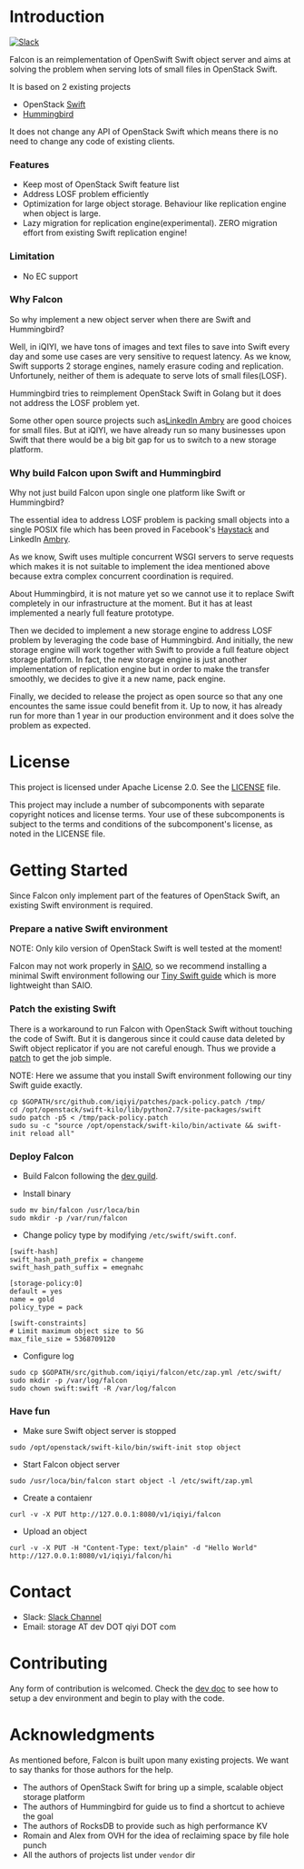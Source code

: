 # Introduction
[![Slack](https://falcon-slackin.herokuapp.com/badge.svg)](https://falcon-slackin.herokuapp.com/badge.svg)

Falcon is an reimplementation of OpenSwift Swift object server and aims at solving the problem when serving lots of small files in OpenStack Swift. 

It is based on 2 existing projects

* OpenStack [Swift](https://github.com/openstack/swift)
* [Hummingbird](https://github.com/troubling/hummingbird)

It does not change any API of OpenStack Swift which means there is no need to change any code of existing clients.

### Features

* Keep most of OpenStack Swift feature list
* Address LOSF problem efficiently
* Optimization for large object storage. Behaviour like replication engine when object is large.
* Lazy migration for replication engine(experimental). ZERO migration effort from existing Swift replication engine!

### Limitation

* No EC support

### Why Falcon
So why implement a new object server when there are Swift and Hummingbird?

Well, in iQIYI, we have tons of images and text files to save into Swift every day and some use cases are very sensitive to request latency. As we know, Swift supports 2 storage engines, namely erasure coding and replication. Unfortunely, neither of them is adequate to serve lots of small files(LOSF).

Hummingbird tries to reimplement OpenStack Swift in Golang but it does not address the LOSF problem yet.

Some other open source projects such as[LinkedIn Ambry](https://github.com/linkedin/ambry) are good choices for small files. But at iQIYI, we have already run so many businesses upon Swift that there would be a big bit gap for us to switch to a new storage platform.

### Why build Falcon upon Swift and Hummingbird
Why not just build Falcon upon single one platform like Swift or Hummingbird?

The essential idea to address LOSF problem is packing small objects into a single POSIX file which has been proved in Facebook's [Haystack](https://code.facebook.com/posts/685565858139515/needle-in-a-haystack-efficient-storage-of-billions-of-photos/) and LinkedIn [Ambry](https://github.com/linkedin/ambry). 

As we know, Swift uses multiple concurrent WSGI servers to serve requests which makes it is not suitable to implement the idea mentioned above because extra complex concurrent coordination is required.

About Hummingbird, it is not mature yet so we cannot use it to replace Swift completely in our infrastructure at the moment. But it has at least implemented a nearly full feature prototype.

Then  we decided to implement a new storage engine to address LOSF problem by leveraging the code base of Hummingbird. And initially, the new storage engine will work together with Swift to provide a full feature object storage platform. In fact, the new storage engine is just another implementation of replication engine but in order to make the transfer smoothly, we decides to give it a new name, pack engine.

Finally, we decided to release the project as open source so that any one encountes the same issue could benefit from it. Up to now, it has already run for more than 1 year in our production environment and it does solve the problem as expected.

# License

This project is licensed under Apache License 2.0. See the [LICENSE](LICENSE) file.

This project may include a number of subcomponents with separate copyright notices and license terms. Your use of these subcomponents is subject to the terms and conditions of the subcomponent's license, as noted in the LICENSE file. 

# Getting Started
Since Falcon only implement part of the features of OpenStack Swift, an existing Swift environment is required.

### Prepare a native Swift environment
NOTE: Only kilo version of OpenStack Swift is well tested at the moment!

Falcon may not work properly in [SAIO](https://docs.openstack.org/swift/latest/development_saio.html), so we recommend installing a minimal Swift environment following our [Tiny Swift guide](doc/tiny-swift/README.md) which is more lightweight than SAIO.

### Patch the existing Swift
There is a workaround to run Falcon with OpenStack Swift without touching the code of Swift. But it is dangerous since it could cause data deleted by Swift object replicator if you are not careful enough. Thus we provide a [patch](patches/pack-policy.patch) to get the job simple.

NOTE: Here we assume that you install Swift environment following our tiny Swift guide exactly.

```
cp $GOPATH/src/github.com/iqiyi/patches/pack-policy.patch /tmp/
cd /opt/openstack/swift-kilo/lib/python2.7/site-packages/swift
sudo patch -p5 < /tmp/pack-policy.patch
sudo su -c "source /opt/openstack/swift-kilo/bin/activate && swift-init reload all"
```

### Deploy Falcon
* Build Falcon following the [dev guild](doc/develop.md).

* Install binary

```
sudo mv bin/falcon /usr/loca/bin
sudo mkdir -p /var/run/falcon
```

* Change policy type by modifying `/etc/swift/swift.conf`.

```
[swift-hash]
swift_hash_path_prefix = changeme
swift_hash_path_suffix = emegnahc

[storage-policy:0]
default = yes
name = gold
policy_type = pack

[swift-constraints]
# Limit maximum object size to 5G
max_file_size = 5368709120
```

* Configure log

```
sudo cp $GOPATH/src/github.com/iqiyi/falcon/etc/zap.yml /etc/swift/
sudo mkdir -p /var/log/falcon
sudo chown swift:swift -R /var/log/falcon
```

### Have fun

* Make sure Swift object server is stopped

```
sudo /opt/openstack/swift-kilo/bin/swift-init stop object
```

* Start Falcon object server

```
sudo /usr/loca/bin/falcon start object -l /etc/swift/zap.yml
```

* Create a contaienr

```
curl -v -X PUT http://127.0.0.1:8080/v1/iqiyi/falcon
```

* Upload an object

```
curl -v -X PUT -H "Content-Type: text/plain" -d "Hello World" http://127.0.0.1:8080/v1/iqiyi/falcon/hi
```

# Contact

* Slack: [Slack Channel](https://falcon-slackin.herokuapp.com)
* Email: storage AT dev DOT qiyi DOT com

# Contributing
Any form of contribution is welcomed. Check the [dev doc](doc/develop.md) to see how to setup a dev environment and begin to play with the code.

# Acknowledgments
As mentioned before, Falcon is built upon many existing projects. We want to say thanks for those authors for the help.

* The authors of OpenStack Swift for bring up a simple, scalable object storage platform
* The authors of Hummingbird for guide us to find a shortcut to achieve the goal
* The authors of RocksDB to provide such as high performance KV
* Romain and Alex from OVH for the idea of reclaiming space by file hole punch
* All the authors of projects list under `vendor` dir
